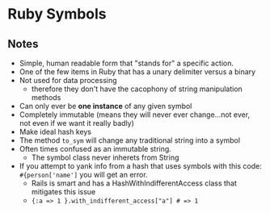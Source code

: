 # Ruby Symbols

## Notes

* Simple, human readable form that "stands for" a specific action.
* One of the few items in Ruby that has a unary delimiter versus a binary
* Not used for data processing
  * therefore they don't have the cacophony of string manipulation methods
* Can only ever be __one instance__ of any given symbol
* Completely immutable (means they will never ever change...not ever, not even if we want it really badly)
* Make ideal hash keys
* The method `to_sym` will change any traditional string into a symbol
* Often times confused as an immutable string.
  * The symbol class never inherets from String
* If you attempt to yank info from a hash that uses symbols with this code: `#{person['name']` you will get an error.
  * Rails is smart and has a HashWithIndifferentAccess class that mitigates this issue
  * `{:a => 1 }.with_indifferent_access["a"] # => 1`
